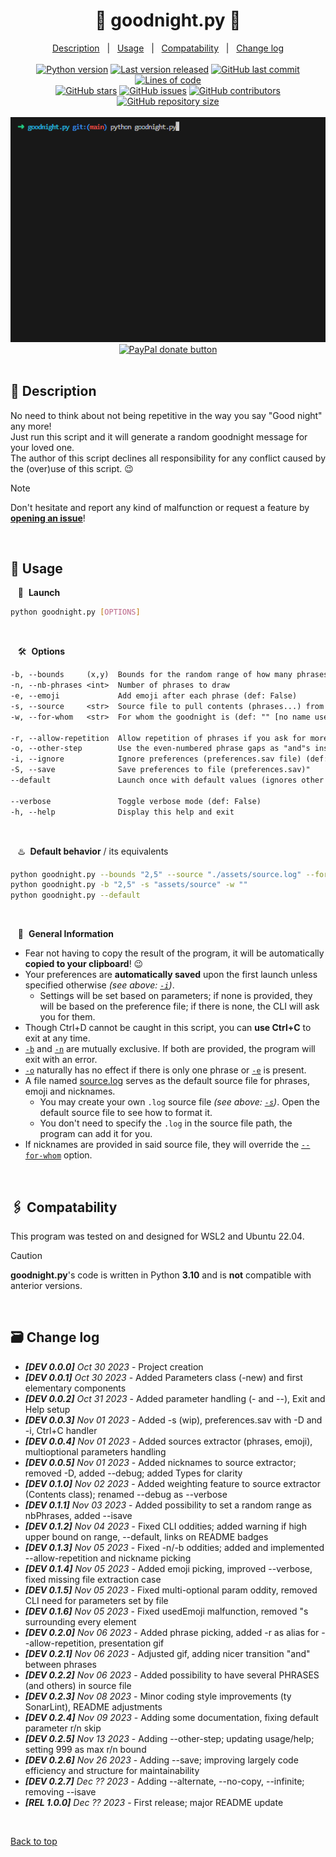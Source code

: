 <div align="center" id="top">
    <h1>🌙 goodnight.py 🌙</h1>
</div>

<div align="center">
    <a href="#full_moon_with_face-description">Description</a> &#xa0; | &#xa0;
    <a href="#city_sunset-usage">Usage</a> &#xa0; | &#xa0;
    <a href="#paperclips-compatability">Compatability</a> &#xa0; | &#xa0;
    <a href="#card_file_box-change-log">Change log</a>
</div>
&#xa0;
<div align="center">
    <a href="#top"><img alt="Python version" src="https://img.shields.io/badge/Python-3.10+-blue?logo=python" /></a>
    <a href="#card_file_box-change-log"><img alt="Last version released" src="https://img.shields.io/badge/release-v0.2.6-blue?logo=windows-terminal" /></a>
    <a href="https://github.com/QuentindiMeo/goodnight.py/commits/main"><img alt="GitHub last commit" src="https://img.shields.io/github/last-commit/QuentindiMeo/goodnight.py?color=blueviolet&logo=clarifai" /></a>
    <a href="#top"><img alt="Lines of code" src="https://tokei.rs/b1/github/QuentindiMeo/goodnight.py?category=code" /></a>
    <!-- <img alt="Lines of code" src="https://img.shields.io/tokei/lines/github/QuentindiMeo/goodnight.py?color=green&logo=haveibeenpwned" /> -->
    <!-- <img alt="TODO" src="https://img.shields.io/endpoint?url=https://todos.tickgit.com/badge?repo=github.com/quentindimeo/goodnight.py" /> -->
</div>
<div align="center">
    <a href="https://github.com/QuentindiMeo/goodnight.py/stargazers"><img alt="GitHub stars" src="https://img.shields.io/github/stars/QuentindiMeo/goodnight.py?color=yellow&logo=github" /></a>
    <a href="https://github.com/QuentindiMeo/goodnight.py/issues"><img alt="GitHub issues" src="https://img.shields.io/github/issues/QuentindiMeo/goodnight.py?color=green&logo=target" /></a>
    <a href="https://github.com/QuentindiMeo/goodnight.py/graphs/contributors"><img alt="GitHub contributors" src="https://img.shields.io/github/contributors/QuentindiMeo/goodnight.py?color=red&logo=stackedit" /></a>
    <a href="#top"><img alt="GitHub repository size" src="https://img.shields.io/github/languages/code-size/quentindimeo/goodnight.py?color=blue&logo=frontify" /></a>
</div>
&#xa0;
<div align="center" width="75%">
    <a href="#top"><abbr title="Demonstration v0.2.0">
    <img alt="Demo v0.2.0" src="./assets/demo_head.gif" />
    </abbr></a>
</div>
<div align="center">
    <a href="https://www.paypal.com/cgi-bin/webscr?cmd=_s-xclick&hosted_button_id=Z9V98YGZMK8CU">
    <img alt="PayPal donate button" src="https://raw.githubusercontent.com/stefan-niedermann/paypal-donate-button/master/paypal-donate-button.png" width="22%" />
    </a>
</div>
&#xa0;

## :full_moon_with_face: Description

No need to think about not being repetitive in the way you say "Good night" any more!  
Just run this script and it will generate a random goodnight message for your loved one.  
The author of this script declines all responsibility for any conflict caused by the (over)use of this script. :wink:

> [!NOTE]
> Don't hesitate and report any kind of malfunction or request a feature by [**opening an issue**](https://github.com/QuentindiMeo/goodnight.py/issues)!

&#xa0;

## :city_sunset: Usage

&nbsp;&nbsp; :checkered_flag:&nbsp; **Launch**

``` bash
python goodnight.py [OPTIONS]
```

&#xa0;

&nbsp;&nbsp; :hammer_and_wrench:&nbsp; **Options**

``` txt
-b, --bounds     (x,y)  Bounds for the random range of how many phrases to draw (def: 2,5)
-n, --nb-phrases <int>  Number of phrases to draw
-e, --emoji             Add emoji after each phrase (def: False)
-s, --source     <str>  Source file to pull contents (phrases...) from (def: ./assets/source.log)
-w, --for-whom   <str>  For whom the goodnight is (def: "" [no name used])

-r, --allow-repetition  Allow repetition of phrases if you ask for more than there are in the source file (def: False)
-o, --other-step        Use the even-numbered phrase gaps as "and"s instead of commas (def: False [odd-])
-i, --ignore            Ignore preferences (preferences.sav file) (def: False)
-S, --save              Save preferences to file (preferences.sav)"
--default               Launch once with default values (ignores other parameters) (def: False)

--verbose               Toggle verbose mode (def: False)
-h, --help              Display this help and exit
```

&#xa0;

&nbsp;&nbsp; :hotsprings:&nbsp; **Default behavior** / its equivalents

``` bash
python goodnight.py --bounds "2,5" --source "./assets/source.log" --for-whom ""
python goodnight.py -b "2,5" -s "assets/source" -w ""
python goodnight.py --default
```

&#xa0;

&nbsp;&nbsp; :bookmark_tabs:&nbsp; **General Information**

- Fear not having to copy the result of the program, it will be automatically **copied to your clipboard**! :wink:
- Your preferences are **automatically saved** upon the first launch unless specified otherwise *(see above: [`-i`](#city_sunset-usage))*.
  - Settings will be set based on parameters; if none is provided, they will be based on the preference file; if there is none, the CLI will ask you for them.
- Though Ctrl+D cannot be caught in this script, you can **use Ctrl+C** to exit at any time.
- [`-b`](#city_sunset-usage) and [`-n`](#city_sunset-usage) are mutually exclusive. If both are provided, the program will exit with an error.
- [`-o`](#city_sunset-usage) naturally has no effect if there is only one phrase or [`-e`](#city_sunset-usage) is present.
- A file named [source.log](./assets/source.log) serves as the default source file for phrases, emoji and nicknames.
  - You may create your own `.log` source file *(see above: [`-s`](#city_sunset-usage))*. Open the default source file to see how to format it.
  - You don't need to specify the `.log` in the source file path, the program can add it for you.
- If nicknames are provided in said source file, they will override the [`--for-whom`](#city_sunset-usage) option.

&#xa0;

## :paperclips: Compatability

This program was tested on and designed for WSL2 and Ubuntu 22.04.

> [!CAUTION]
> **goodnight.py**'s code is written in Python **3.10** and is **not** compatible with anterior versions.

&#xa0;

## :card_file_box: Change log

- ***[DEV 0.0.0]** Oct 30 2023* - Project creation
- ***[DEV 0.0.1]** Oct 30 2023* - Added Parameters class (-new) and first elementary components
- ***[DEV 0.0.2]** Oct 31 2023* - Added parameter handling (- and --), Exit and Help setup
- ***[DEV 0.0.3]** Nov 01 2023* - Added -s (wip), preferences.sav with -D and -i, Ctrl+C handler
- ***[DEV 0.0.4]** Nov 01 2023* - Added sources extractor (phrases, emoji), multioptional parameters handling
- ***[DEV 0.0.5]** Nov 01 2023* - Added nicknames to source extractor; removed -D, added --debug; added Types for clarity
- ***[DEV 0.1.0]** Nov 02 2023* - Added weighting feature to source extractor (Contents class); renamed --debug as --verbose
- ***[DEV 0.1.1]** Nov 03 2023* - Added possibility to set a random range as nbPhrases, added --isave
- ***[DEV 0.1.2]** Nov 04 2023* - Fixed CLI oddities; added warning if high upper bound on range, --default, links on README badges
- ***[DEV 0.1.3]** Nov 05 2023* - Fixed -n/-b oddities; added and implemented --allow-repetition and nickname picking
- ***[DEV 0.1.4]** Nov 05 2023* - Added emoji picking, improved --verbose, fixed missing file extraction case
- ***[DEV 0.1.5]** Nov 05 2023* - Fixed multi-optional param oddity, removed CLI need for parameters set by file
- ***[DEV 0.1.6]** Nov 05 2023* - Fixed usedEmoji malfunction, removed "s surrounding every element
- ***[DEV 0.2.0]** Nov 06 2023* - Added phrase picking, added -r as alias for --allow-repetition, presentation gif
- ***[DEV 0.2.1]** Nov 06 2023* - Adjusted gif, adding nicer transition "and" between phrases
- ***[DEV 0.2.2]** Nov 06 2023* - Added possibility to have several PHRASES (and others) in source file
- ***[DEV 0.2.3]** Nov 08 2023* - Minor coding style improvements (ty SonarLint), README adjustments
- ***[DEV 0.2.4]** Nov 09 2023* - Adding some documentation, fixing default parameter r/n skip
- ***[DEV 0.2.5]** Nov 13 2023* - Adding --other-step; updating usage/help; setting 999 as max r/n bound
- ***[DEV 0.2.6]** Nov 26 2023* - Adding --save; improving largely code efficiency and structure for maintainability
- ***[DEV 0.2.7]** Dec ?? 2023* - Adding --alternate, --no-copy, --infinite; removing --isave
- ***[REL 1.0.0]** Dec ?? 2023* - First release; major README update

<br />

[Back to top](#top)
